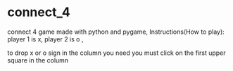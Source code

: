 # connect_4
connect 4 game made with python and pygame,
Instructions(How to play): 
    player 1 is x,
player 2 is o ,

to drop x or o sign in the column you need you must click on the first upper square in the column
